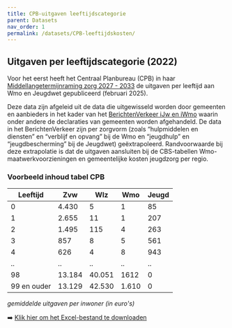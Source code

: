 ```yaml
---
title: CPB-uitgaven leeftijdscategorie
parent: Datasets
nav_order: 1
permalink: /datasets/CPB-leeftijdskosten/
---
```


## Uitgaven per leeftijdscategorie (2022)
Voor het eerst heeft het Centraal Planbureau (CPB) in haar [Middellangetermijnraming zorg 2027 - 2033](https://www.cpb.nl/system/files/cpbmedia/omnidownload/CPB-Publicatie-Middellangetermijnraming-zorg-2027-2033.pdf) de uitgaven per leeftijd aan Wmo en Jeugdwet gepubliceerd (februari 2025).

Deze data zijn afgeleid uit de data die uitgewisseld worden door gemeenten en aanbieders in het kader van het [BerichtenVerkeer iJw en iWmo](https://www.bidn.nl/berichtenverkeer-zorg) waarin onder andere de declaraties van gemeenten worden afgehandeld. De data in het BerichtenVerkeer zijn per zorgvorm (zoals “hulpmiddelen en diensten” en “verblijf en opvang” bij de Wmo en “jeugdhulp” en “jeugdbescherming” bij de Jeugdwet) geëxtrapoleerd. Randvoorwaarde bij deze extrapolatie is dat de uitgaven aansluiten bij de CBS-tabellen Wmo-maatwerkvoorzieningen en gemeentelijke kosten jeugdzorg per regio.

### Voorbeeld inhoud tabel CPB

| Leeftijd | Zvw | Wlz | Wmo | Jeugd |
| --- | --- | --- | --- | --- |
| 0 | 4.430 | 5 | 1 | 85 |
| 1 | 2.655 | 11 | 1 | 207 |
| 2 | 1.495 | 115 | 4 | 263 |
| 3 | 857 | 8 | 5 | 561 |
| 4 | 626 | 4 | 8 | 943 |
| ..| .. | .. | .. | .. |
| 98 | 13.184 | 40.051 | 1612 | 0 |
| 99 en ouder | 13.129 | 42.530 | 1.610 | 0 |

*gemiddelde uitgaven per inwoner (in euro's)*

➡️ [Klik hier om het Excel-bestand te downloaden](https://i-sociaal-lab.github.io/Site/datasets/CPB_uitgaven_per_leeftijdscategorie_2022.xlsx)
